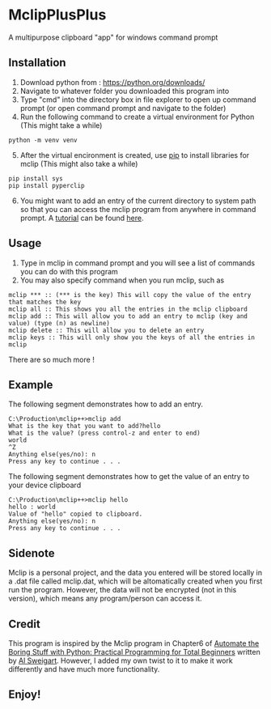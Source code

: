 # MclipPlusPlus
 A multipurpose clipboard "app" for windows command prompt

## Installation
1. Download python from : https://python.org/downloads/
2. Navigate to whatever folder you downloaded this program into
3. Type "cmd" into the directory box in file explorer to open up command prompt (or open command prompt and navigate to the folder)
4. Run the following command to create a virtual environment for Python (This might take a while)
```batch
python -m venv venv
```
5. After the virtual encironment is created, use [pip](https://pip.pypa.io/en/stable/) to install libraries for mclip (This might also take a while)
```batch
pip install sys
pip install pyperclip
```
6. You might want to add an entry of the current directory to system path so that you can access the mclip program from anywhere in command prompt. A [tutorial](https://www.computerhope.com/issues/ch000549.htm#:~:text=%20Setting%20the%20path%20and%20variables%20in%20Windows,system%20settings%20link%20in%20the%20left...%20More%20) can be found [here](https://www.computerhope.com/issues/ch000549.htm#:~:text=%20Setting%20the%20path%20and%20variables%20in%20Windows,system%20settings%20link%20in%20the%20left...%20More%20).

## Usage
1. Type in mclip in command prompt and you will see a list of commands you can do with this program
2. You may also specify command when you run mclip, such as
```
mclip *** :: (*** is the key) This will copy the value of the entry that matches the key
mclip all :: This shows you all the entries in the mclip clipboard
mclip add :: This will allow you to add an entry to mclip (key and value) (type (n) as newline)
mclip delete :: This will allow you to delete an entry
mclip keys :: This will only show you the keys of all the entries in mclip
```
There are so much more !

## Example
The following segment demonstrates how to add an entry.
```
C:\Production\mclip++>mclip add
What is the key that you want to add?hello
What is the value? (press control-z and enter to end)
world
^Z
Anything else(yes/no): n
Press any key to continue . . .
```
The following segment demonstrates how to get the value of an entry to your device clipboard
```
C:\Production\mclip++>mclip hello
hello : world
Value of "hello" copied to clipboard.
Anything else(yes/no): n
Press any key to continue . . .
```

## Sidenote
Mclip is a personal project, and the data you entered will be stored locally in a .dat file called mclip.dat, which will be altomatically created when you first run the program. However, the data will not be encrypted (not in this version), which means any program/person can access it.

## Credit
This program is inspired by the Mclip program in Chapter6 of [Automate the Boring Stuff with Python: Practical Programming for Total Beginners](https://automatetheboringstuff.com/) written by [Al Sweigart](https://alsweigart.com/). However, I added my own twist to it to make it work differently and have much more functionality.

## Enjoy!
